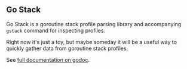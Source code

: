 Go Stack
--------

Go Stack is a goroutine stack profile parsing library and accompanying `gstack`
command for inspecting profiles.

Right now it's just a toy, but maybe someday it will be a useful way to quickly
gather data from goroutine stack profiles.

See [full documentation on godoc](http://godoc.org/github.com/schmichael/gostack).
